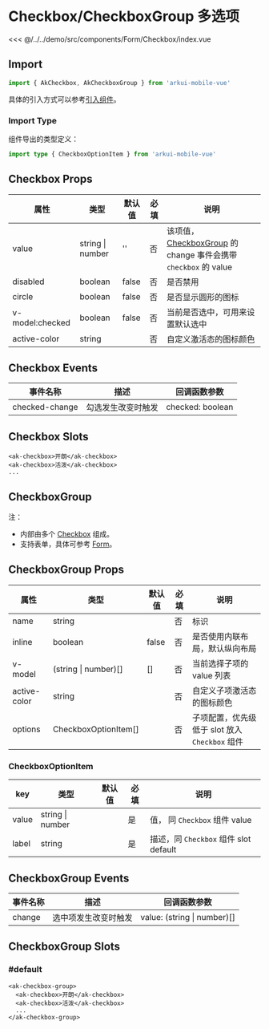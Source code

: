 # Checkbox/CheckboxGroup 多选项

<CodeDemo name="Checkbox">

<<< @/../../demo/src/components/Form/Checkbox/index.vue

</CodeDemo>

## Import

```js
import { AkCheckbox, AkCheckboxGroup } from 'arkui-mobile-vue'
```

具体的引入方式可以参考[引入组件](../guide/import.md)。

### Import Type

组件导出的类型定义：

```ts
import type { CheckboxOptionItem } from 'arkui-mobile-vue'
```

## Checkbox Props

| 属性            | 类型             | 默认值 | 必填 | 说明                                                                                                     |
| --------------- | ---------------- | ------ | ---- | -------------------------------------------------------------------------------------------------------- |
| value           | string \| number | ''     | 否   | 该项值，[CheckboxGroup](./Checkbox.md#checkboxgroup-多项选择器) 的 change 事件会携带 `checkbox` 的 value |
| disabled        | boolean          | false  | 否   | 是否禁用                                                                                                 |
| circle          | boolean          | false  | 否   | 是否显示圆形的图标                                                                                       |
| v-model:checked | boolean          | false  | 否   | 当前是否选中，可用来设置默认选中                                                                         |
| active-color    | string           |        | 否   | 自定义激活态的图标颜色                                                                                   |

## Checkbox Events

| 事件名称       | 描述               | 回调函数参数     |
| -------------- | ------------------ | ---------------- |
| checked-change | 勾选发生改变时触发 | checked: boolean |

## Checkbox Slots

```vue
<ak-checkbox>开朗</ak-checkbox>
<ak-checkbox>活泼</ak-checkbox>
...
```

## CheckboxGroup

注：

- 内部由多个 [Checkbox](./Checkbox.md#Checkbox-多选项) 组成。
- 支持表单，具体可参考 [Form](./Form.md)。

## CheckboxGroup Props

| 属性         | 类型                 | 默认值 | 必填 | 说明                                           |
| ------------ | -------------------- | ------ | ---- | ---------------------------------------------- |
| name         | string               |        | 否   | 标识                                           |
| inline       | boolean              | false  | 否   | 是否使用内联布局，默认纵向布局                 |
| v-model      | (string \| number)[] | []     | 否   | 当前选择子项的 value 列表                      |
| active-color | string               |        | 否   | 自定义子项激活态的图标颜色                     |
| options      | CheckboxOptionItem[] |        | 否   | 子项配置，优先级低于 slot 放入 `Checkbox` 组件 |

### CheckboxOptionItem

| key   | 类型             | 默认值 | 必填 | 说明                                  |
| ----- | ---------------- | ------ | ---- | ------------------------------------- |
| value | string \| number |        | 是   | 值， 同 `Checkbox` 组件 value         |
| label | string           |        | 是   | 描述，同 `Checkbox` 组件 slot default |

## CheckboxGroup Events

| 事件名称 | 描述                 | 回调函数参数                |
| -------- | -------------------- | --------------------------- |
| change   | 选中项发生改变时触发 | value: (string \| number)[] |

## CheckboxGroup Slots

### #default

```vue
<ak-checkbox-group>
  <ak-checkbox>开朗</ak-checkbox>
  <ak-checkbox>活泼</ak-checkbox>
  ...
</ak-checkbox-group>
```
